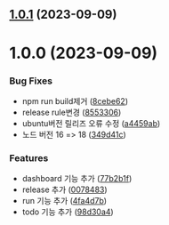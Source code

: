 ## [1.0.1](https://github.com/jl917/_releaseTest/compare/v1.0.0...v1.0.1) (2023-09-09)

# 1.0.0 (2023-09-09)


### Bug Fixes

* npm run build제거 ([8cebe62](https://github.com/jl917/_releaseTest/commit/8cebe622f13ebffc93402a48c6631d595144b06d))
* release rule변경 ([8553306](https://github.com/jl917/_releaseTest/commit/85533063823362ecd16e5b8018deb709f590c604))
* ubuntu버전 릴리즈 오류 수정 ([a4459ab](https://github.com/jl917/_releaseTest/commit/a4459aba20e7cb4def0574e4e4ea4ba2bbf48232))
* 노드 버전 16 => 18 ([349d41c](https://github.com/jl917/_releaseTest/commit/349d41c799e66726f95a8bc5b4cf0f2d8a5bc071))


### Features

* dashboard 기능 추가 ([77b2b1f](https://github.com/jl917/_releaseTest/commit/77b2b1f93be4adc79dd1128104561db885481966))
* release 추가 ([0078483](https://github.com/jl917/_releaseTest/commit/007848385aaafc6d5d3f628f689d739624389ca7))
* run 기능 추가 ([4fa4d7b](https://github.com/jl917/_releaseTest/commit/4fa4d7bb4bfd374aecbf069097a6821cc9375b65))
* todo 기능 추가 ([98d30a4](https://github.com/jl917/_releaseTest/commit/98d30a4e34c7f862693ada2d05b90ce36cf70d5a))
